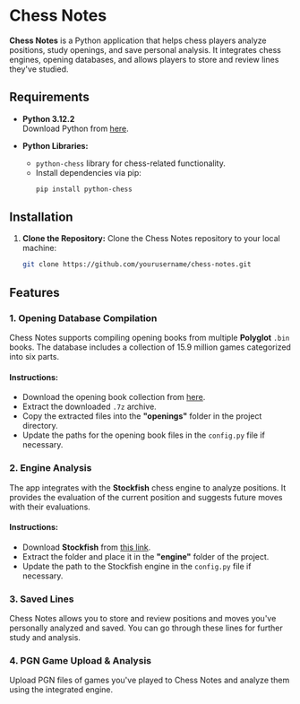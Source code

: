 # Chess Notes

**Chess Notes** is a Python application that helps chess players analyze positions, study openings, and save personal analysis. It integrates chess engines, opening databases, and allows players to store and review lines they've studied.

## Requirements

- **Python 3.12.2**  
  Download Python from [here](https://www.python.org/ftp/python/3.12.2/python-3.12.2-amd64.exe).
  
- **Python Libraries:**
  - `python-chess` library for chess-related functionality.
  - Install dependencies via pip:
    ```bash
    pip install python-chess
    ```

## Installation

1. **Clone the Repository:**
   Clone the Chess Notes repository to your local machine:
   ```bash
   git clone https://github.com/yourusername/chess-notes.git

## Features

### 1. **Opening Database Compilation**
Chess Notes supports compiling opening books from multiple **Polyglot** `.bin` books. The database includes a collection of 15.9 million games categorized into six parts.

#### Instructions:
- Download the opening book collection from [here](https://sourceforge.net/projects/codekiddy-chess/files/Books/Polyglot%20books/Update1/polyglot-collection.7z/download).
- Extract the downloaded `.7z` archive.
- Copy the extracted files into the **"openings"** folder in the project directory.
- Update the paths for the opening book files in the `config.py` file if necessary.

### 2. **Engine Analysis**
The app integrates with the **Stockfish** chess engine to analyze positions. It provides the evaluation of the current position and suggests future moves with their evaluations.

#### Instructions:
- Download **Stockfish** from [this link](https://github.com/official-stockfish/Stockfish/releases/latest/download/stockfish-windows-x86-64-avx2.zip).
- Extract the folder and place it in the **"engine"** folder of the project.
- Update the path to the Stockfish engine in the `config.py` file if necessary.

### 3. **Saved Lines**
Chess Notes allows you to store and review positions and moves you've personally analyzed and saved. You can go through these lines for further study and analysis.

### 4. **PGN Game Upload & Analysis**
Upload PGN files of games you've played to Chess Notes and analyze them using the integrated engine.
